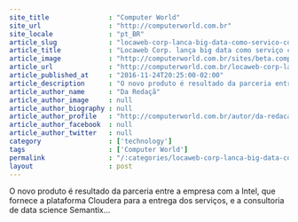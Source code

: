 ```yaml
---
site_title               : "Computer World"
site_url                 : "http://computerworld.com.br"
site_locale              : "pt_BR"
article_slug             : "locaweb-corp-lanca-big-data-como-servico-com-foco-nas-medias-empresas"
article_title            : "Locaweb Corp. lança big data como serviço com foco nas médias empresas"
article_image            : "http://computerworld.com.br/sites/beta.computerworld.com.br/files/news_articles/big_data_0.jpg"
article_url              : "http://computerworld.com.br/locaweb-corp-lanca-big-data-como-servico-com-foco-nas-medias-empresas"
article_published_at     : "2016-11-24T20:25:00-02:00"
article_description      : "O novo produto é resultado da parceria entre a empresa com a Intel, que fornece a plataforma Cloudera para a entrega dos serviços, e a consultoria de data science Semantix..."
article_author_name      : "Da Redaçã"
article_author_image     : null
article_author_biography : null
article_author_profile   : "http://computerworld.com.br/autor/da-redacao"
article_author_facebook  : null
article_author_twitter   : null
category                 : ['technology']
tags                     : ['Computer World']
permalink                : "/:categories/locaweb-corp-lanca-big-data-como-servico-com-foco-nas-medias-empresas/"
layout                   : post
---
```


O novo produto é resultado da parceria entre a empresa com a Intel, que fornece a plataforma Cloudera para a entrega dos serviços, e a consultoria de data science Semantix...
